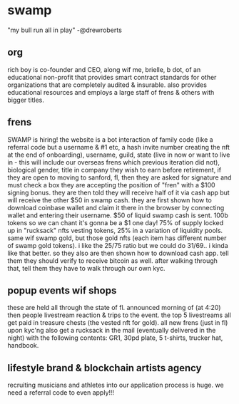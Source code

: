 # swamp

"my bull run all in play" -@drewroberts

## org

rich boy is co-founder and CEO, along wif me, brielle, b dot, of an educational non-profit that provides smart contract standards for other organizations that are completely audited & insurable. also provides educational resources and employs a large staff of frens & others with bigger titles.

## frens

SWAMP is hiring! the website is a bot interaction of family code (like a referral code but a username & #1 etc, a hash invite number creating the nft at the end of onboarding), username, guild, state (live in now or want to live in - this will include our overseas frens which previous iteration did not), biological gender, title in company they wish to earn before retirement, if they are open to moving to sanford, fl, then they are asked for signature and must check a box they are accepting the position of "fren" with a $100 signing bonus. they are then told they will receive half of it via cash app but will receive the other $50 in swamp cash. they are first shown how to download coinbase wallet and claim it there in the browser by connecting wallet and entering their username. $50 of liquid swamp cash is sent. 100b tokens so we can chant it's gonna be a $1 one day! 75% of supply locked up in "rucksack" nfts vesting tokens, 25% in a variation of liquidity pools. same wif swamp gold, but those gold nfts (each item has different number of swamp gold tokens). i like the 25/75 ratio but we could do 31/69.. i kinda like that better. so they also are then shown how to download cash app. tell them they should verify to receive bitcoin as well. after walking through that, tell them they have to walk through our own kyc.

## popup events wif shops

these are held all through the state of fl. announced morning of (at 4:20) then people livestream reaction & trips to the event. the top 5 livestreams all get paid in treasure chests (the vested nft for gold). all new frens (just in fl) upon kyc'ng also get a rucksack in the mail (eventually delivered in the night) with the following contents: GR1, 30pd plate, 5 t-shirts, trucker hat, handbook.

## lifestyle brand & blockchain artists agency

recruiting musicians and athletes into our application process is huge. we need a referral code to even apply!!!
